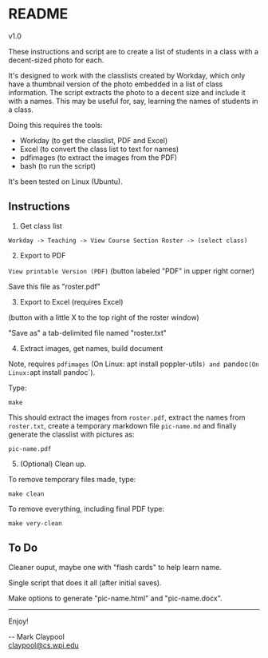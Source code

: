 # README

v1.0

These instructions and script are to create a list of students in a
class with a decent-sized photo for each.

It's designed to work with the classlists created by Workday, which
only have a thumbnail version of the photo embedded in a list of class
information.  The script extracts the photo to a decent size and
include it with a names.  This may be useful for, say, learning the
names of students in a class.

Doing this requires the tools:

- Workday (to get the classlist, PDF and Excel)
- Excel (to convert the class list to text for names)
- pdfimages (to extract the images from the PDF)
- bash (to run the script)

It's been tested on Linux (Ubuntu).


## Instructions

1. Get class list

`Workday -> Teaching -> View Course Section Roster -> (select class)`


2. Export to PDF

`View printable Version (PDF)` (button labeled "PDF" in upper right corner)

Save this file as "roster.pdf"


3. Export to Excel (requires Excel)

(button with a little X to the top right of the roster window)

"Save as" a tab-delimited file named "roster.txt"


4. Extract images, get names, build document

Note, requires `pdfimages` (On Linux: apt install poppler-utils`) and
`pandoc` (On Linux: `apt install pandoc`).

Type:

`make`

This should extract the images from `roster.pdf`, extract the names from `roster.txt`, create a temporary markdown file `pic-name.md` and finally generate the classlist with pictures as:

`pic-name.pdf`


5. (Optional) Clean up.

To remove temporary files made, type:

`make clean`

To remove everything, including final PDF type:

`make very-clean`


## To Do

Cleaner ouput, maybe one with "flash cards" to help learn name.

Single script that does it all (after initial saves).

Make options to generate "pic-name.html" and "pic-name.docx".

------------

Enjoy!

-- Mark Claypool  
claypool@cs.wpi.edu

